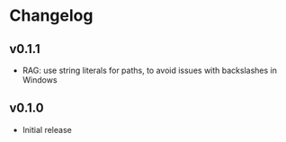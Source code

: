# Changelog

## v0.1.1

- RAG: use string literals for paths, to avoid issues with backslashes in Windows

## v0.1.0

- Initial release

